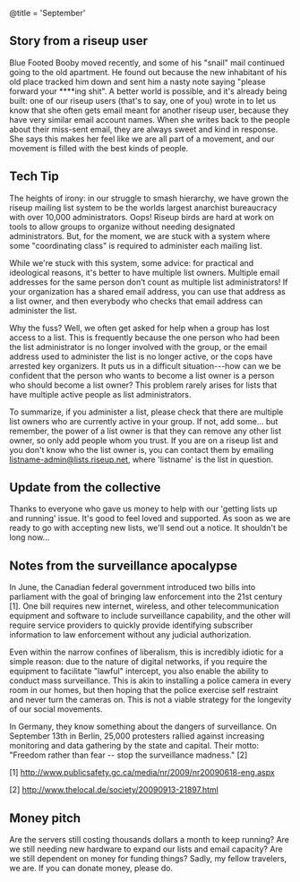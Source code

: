 @title = 'September'

## Story from a riseup user

Blue Footed Booby moved recently, and some of his "snail" mail continued going to the old apartment.  He found out because the new inhabitant of his old place tracked him down and sent him a nasty note saying "please forward your ****ing shit". A better world is possible, and it's already being built: one of our riseup users (that's to say, one of you) wrote in to let us know that she often gets email meant for another riseup user, because they have very similar email account names.  When she writes back to the people about their miss-sent email, they are always sweet and kind in response.  She says this makes her feel like we are all part of a movement, and our movement is filled with the best kinds of people.

## Tech Tip

The heights of irony:  in our struggle to smash hierarchy, we have grown the riseup mailing list system to be the worlds largest anarchist bureaucracy with over 10,000 administrators.  Oops!  Riseup birds are hard at work on tools to allow groups to organize without needing designated administrators.  But, for the moment, we are stuck with a system where some "coordinating class" is required to administer each mailing list.

While we're stuck with this system, some advice:  for practical and ideological reasons, it's better to have multiple list owners. Multiple email addresses for the same person don’t count as multiple list administrators! If your organization has a shared email address, you can use that address as a list owner, and then everybody who checks that email address can administer the list.

Why the fuss?  Well, we often get asked for help when a group has lost access to a list.  This is frequently because the one person who had been the list administrator is no longer involved with the group, or the email address used to administer the list is no longer active, or the cops have arrested key organizers.  It puts us in a difficult situation---how can we be confident that the person who wants to become a list owner is a person who should become a list owner?  This problem rarely arises for lists that have multiple active people as list administrators.

To summarize, if you administer a list, please check that there are multiple list owners who are currently active in your group.  If not, add some... but remember, the power of a list owner is that they can remove any other list owner, so only add people whom you trust. If you are on a riseup list and you don't know who the list owner is, you can contact them by emailing listname-admin@lists.riseup.net, where 'listname' is the list in question.

## Update from the collective

Thanks to everyone who gave us money to help with our 'getting lists up and running' issue. It's good to feel loved and supported. As soon as we are ready to go with accepting new lists, we'll send out a notice. It shouldn't be long now...

## Notes from the surveillance apocalypse

In June, the Canadian federal government introduced two bills into parliament with the goal of bringing law enforcement into the 21st century [1]. One bill requires new internet, wireless, and other telecommunication equipment and software to include surveillance capability, and the other will require service providers to quickly provide identifying subscriber information to law enforcement without any judicial authorization.

Even within the narrow confines of liberalism, this is incredibly idiotic for a simple reason: due to the nature of digital networks, if you require the equipment to facilitate "lawful" intercept, you also enable the ability to conduct mass surveillance. This is akin to installing a police camera in every room in our homes, but then hoping that the police exercise self restraint and never turn the cameras on. This is not a viable strategy for the longevity of our social movements.

In Germany, they know something about the dangers of surveillance. On September 13th in Berlin, 25,000 protesters rallied against increasing monitoring and data gathering by the state and capital. Their motto: "Freedom rather than fear -- stop the surveillance madness." [2]

[1] http://www.publicsafety.gc.ca/media/nr/2009/nr20090618-eng.aspx

[2] http://www.thelocal.de/society/20090913-21897.html

## Money pitch

Are the servers still costing thousands dollars a month to keep running? Are we still needing new hardware to expand our lists and email capacity? Are we still dependent on money for funding things? Sadly, my fellow travelers, we are. If you can donate money, please do.
